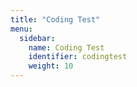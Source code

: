 ```yaml
---
title: "Coding Test"
menu:
  sidebar:
    name: Coding Test
    identifier: codingtest
    weight: 10
---
```

